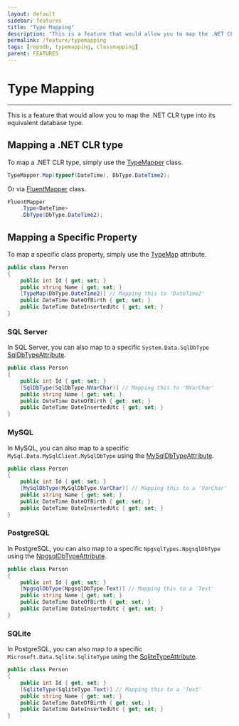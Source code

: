 ```yaml
---
layout: default
sidebar: features
title: "Type Mapping"
description: "This is a feature that would allow you to map the .NET CLR type into its equivalent database type."
permalink: /feature/typemapping
tags: [repodb, typemapping, classmapping]
parent: FEATURES
---
```


# Type Mapping

---

This is a feature that would allow you to map the .NET CLR type into its equivalent database type.

## Mapping a .NET CLR type

To map a .NET CLR type, simply use the [TypeMapper](/mapper/typemapper) class.

```csharp
TypeMapper.Map(typeof(DateTime), DbType.DateTime2);
```

Or via [FluentMapper](/mapper/fluentmapper) class.

```csharp
FluentMapper
    .Type<DateTime>
    .DbType(DbType.DateTime2);
```

## Mapping a Specific Property

To map a specific class property, simply use the [TypeMap](/attribute/typemap) attribute.

```csharp
public class Person
{
	public int Id { get; set; }
	public string Name { get; set; }
	[TypeMap(DbType.DateTime2)] // Mapping this to 'DateTime2'
	public DateTime DateOfBirth { get; set; }
	public DateTime DateInsertedUtc { get; set; }
}
```

### SQL Server

In SQL Server, you can also map to a specific `System.Data.SqlDbType` [SqlDbTypeAttribute](/attribute/sqlserver/sqldbtype).

```csharp
public class Person
{
	public int Id { get; set; }
	[SqlDbType(SqlDbType.NVarChar)] // Mapping this to 'NVarChar'
	public string Name { get; set; }
	public DateTime DateOfBirth { get; set; }
	public DateTime DateInsertedUtc { get; set; }
}
```

### MySQL

In MySQL, you can also map to a specific `MySql.Data.MySqlClient.MySqlDbType` using the [MySqlDbTypeAttribute](/attribute/mysql/mysqldbtype).

```csharp
public class Person
{
	public int Id { get; set; }
	[MySqlDbType(MySqlDbType.VarChar)] // Mapping this to a 'VarChar'
	public string Name { get; set; }
	public DateTime DateOfBirth { get; set; }
	public DateTime DateInsertedUtc { get; set; }
}
```

### PostgreSQL

In PostgreSQL, you can also map to a specific `NpgsqlTypes.NpgsqlDbType` using the [NpgsqlDbTypeAttribute](/attribute/npgsql/npgsqldbtype).

```csharp
public class Person
{
	public int Id { get; set; }
	[NpgsqlDbType(NpgsqlDbType.Text)] // Mapping this to a 'Text'
	public string Name { get; set; }
	public DateTime DateOfBirth { get; set; }
	public DateTime DateInsertedUtc { get; set; }
}
```

### SQLite

In PostgreSQL, you can also map to a specific `Microsoft.Data.Sqlite.SqliteType` using the [SqliteTypeAttribute](/attribute/sqlite/sqlitetype).

```csharp
public class Person
{
	public int Id { get; set; }
    [SqliteType(SqliteType.Text)] // Mapping this to a 'Text'
	public string Name { get; set; }
	public DateTime DateOfBirth { get; set; }
	public DateTime DateInsertedUtc { get; set; }
}
```